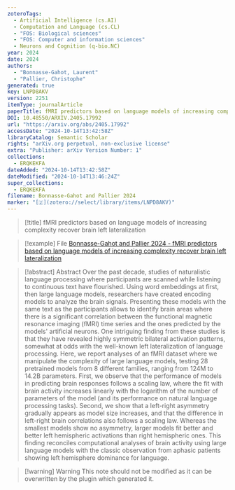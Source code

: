 ```yaml
---
zoteroTags:
  - Artificial Intelligence (cs.AI)
  - Computation and Language (cs.CL)
  - "FOS: Biological sciences"
  - "FOS: Computer and information sciences"
  - Neurons and Cognition (q-bio.NC)
year: 2024
date: 2024
authors:
  - "Bonnasse-Gahot, Laurent"
  - "Pallier, Christophe"
generated: true
key: LNPD8AKV
version: 2251
itemType: journalArticle
paperTitle: fMRI predictors based on language models of increasing complexity recover brain left lateralization
DOI: 10.48550/ARXIV.2405.17992
url: "https://arxiv.org/abs/2405.17992"
accessDate: "2024-10-14T13:42:58Z"
libraryCatalog: Semantic Scholar
rights: "arXiv.org perpetual, non-exclusive license"
extra: "Publisher: arXiv Version Number: 1"
collections:
  - ERQKEKFA
dateAdded: "2024-10-14T13:42:58Z"
dateModified: "2024-10-14T13:46:24Z"
super_collections:
  - ERQKEKFA
filename: Bonnasse-Gahot and Pallier 2024
marker: "[🇿](zotero://select/library/items/LNPD8AKV)"
---
```


> [!title] fMRI predictors based on language models of increasing complexity recover brain left lateralization

> [!example] File
> [Bonnasse-Gahot and Pallier 2024 - fMRI predictors based on language models of increasing complexity recover brain left lateralization](/Papers/PDFs/Bonnasse-Gahot%20and%20Pallier%202024%20-%20fMRI%20predictors%20based%20on%20language%20models%20of%20increasing%20complexity%20recover%20brain%20left%20lateralization.pdf)

> [!abstract] Abstract
> Over the past decade, studies of naturalistic language processing where participants are scanned while listening to continuous text have flourished. Using word embeddings at first, then large language models, researchers have created encoding models to analyze the brain signals. Presenting these models with the same text as the participants allows to identify brain areas where there is a significant correlation between the functional magnetic resonance imaging (fMRI) time series and the ones predicted by the models' artificial neurons. One intriguing finding from these studies is that they have revealed highly symmetric bilateral activation patterns, somewhat at odds with the well-known left lateralization of language processing. Here, we report analyses of an fMRI dataset where we manipulate the complexity of large language models, testing 28 pretrained models from 8 different families, ranging from 124M to 14.2B parameters. First, we observe that the performance of models in predicting brain responses follows a scaling law, where the fit with brain activity increases linearly with the logarithm of the number of parameters of the model (and its performance on natural language processing tasks). Second, we show that a left-right asymmetry gradually appears as model size increases, and that the difference in left-right brain correlations also follows a scaling law. Whereas the smallest models show no asymmetry, larger models fit better and better left hemispheric activations than right hemispheric ones. This finding reconciles computational analyses of brain activity using large language models with the classic observation from aphasic patients showing left hemisphere dominance for language.

>[!warning] Warning
> This note should not be modified as it can be overwritten by the plugin which generated it.

